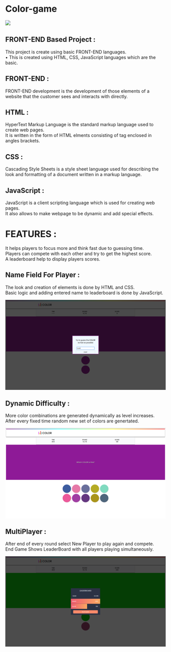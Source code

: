 # Color-game

<a href="https://sumitrohilla.github.io/colors-game/"><img src="https://img.shields.io/badge/-Game-Link-3423A6?style=flat-square&logo=Google-Chrome&logoColor=white"/></a>

## FRONT-END Based Project :
 
This project is create using basic FRONT-END languages.\
• This is created using HTML, CSS, JavaScript languages which are the basic.

## FRONT-END :
FRONT-END development is the development of those elements of a website that the customer sees and interacts with directly.

## HTML :
HyperText Markup Language is the standard markup language used to create web pages.\
It is written in the form of HTML elments consisting of tag enclosed in
angles brackets.

## CSS :
Cascading Style Sheets is a style sheet language used for describing the look and formatting of a document written in a markup language.

## JavaScript :
JavaScript is a client scripting language which is used for creating web pages.\
It also allows to make webpage to be dynamic and add special effects.

# FEATURES :
It helps players to focus more and think fast due to guessing time.\
Players can compete with each other and try to get the highest score.\
A leaderboard help to display players scores.


## Name Field For Player :
The look and creation of elements is done by HTML and CSS.\
Basic logic and adding entered name to leaderboard is done by JavaScript.

<img align="center" src="assets/readme-img/start.png">

## Dynamic Difficulty : 
More color combinations are generated dynamically as level increases.\
After every fixed time random new set of colors are genertated.

<img align="center" src="assets/readme-img/random.png">

## MultiPlayer :
After end of every round select New Player to play again and compete.\
End Game Shows LeaderBoard with all players playing simultaneously.

<img align="center" src="assets/readme-img/leaderboard.png">